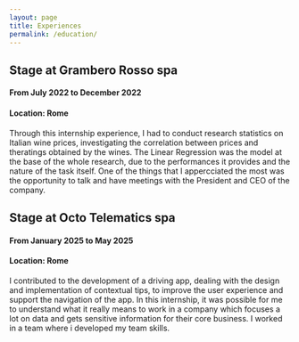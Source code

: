 ```yaml
---
layout: page
title: Experiences
permalink: /education/
---
```


## Stage at Grambero Rosso spa

#### From July 2022 to December 2022
#### Location: Rome
Through this internship experience, I had to conduct research statistics on Italian wine prices, investigating the correlation between prices and theratings obtained by the wines. The Linear Regression was the model at the base of the whole research, due to the performances it provides and the nature of the task itself. One of the things that I appercciated the most was the opportunity to talk and have meetings with the President and CEO of the company.

## Stage at Octo Telematics spa

#### From January 2025 to May 2025
#### Location: Rome
I contributed to the development of a driving app, dealing with the design and implementation of contextual tips, to improve the user experience and support the navigation of the app. In this internship, it was possible for me to understand what it really means to work in a company which focuses a lot on data and gets sensitive information for their core business. I worked in a team where i developed my team skills.